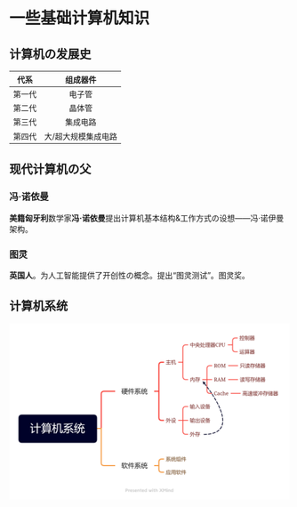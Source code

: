 # 一些基础计算机知识
## 计算机の发展史
| 代系     | 组成器件 |
| ----------- | :----: |
| 第一代      | 电子管      |
|第二代  | 晶体管        |
|第三代|集成电路|
|第四代|大/超大规模集成电路|
## 现代计算机の父
### 冯·诺依曼
**美籍匈牙利**数学家**冯·诺依曼**提出计算机基本结构&工作方式の设想——冯·诺伊曼架构。
### 图灵
**英国人**。为人工智能提供了开创性の概念。提出“图灵测试”。图灵奖。
## 计算机系统
![计算机系统](计算机系统.png)